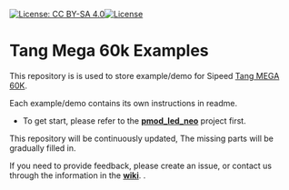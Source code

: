 [![License: CC BY-SA 4.0](https://img.shields.io/badge/License-CC_BY--SA_4.0-lightgrey.svg)](https://creativecommons.org/licenses/by-sa/4.0/)[![License](https://img.shields.io/badge/License-Apache_2.0-blue.svg)](https://opensource.org/licenses/Apache-2.0)

# Tang Mega 60k Examples

This repository is is used to store example/demo for Sipeed [Tang MEGA 60K](https://wiki.sipeed.com/hardware/en/tang/tang-mega-60k/mega-60k.html).

Each example/demo contains its own instructions in readme.

- To get start, please refer to the **[pmod_led_neo](https://github.com/sipeed/TangMega-60K-example/tree/main/pmod_led_neo)** project first.

This repository will be continuously updated, The missing parts will be gradually filled in.

If you need to provide feedback, please create an issue, or contact us through the information in the **[wiki](https://wiki.sipeed.com/hardware/en/tang/tang-mega-60k/mega-60k.html#Communication-Methods)**.
.